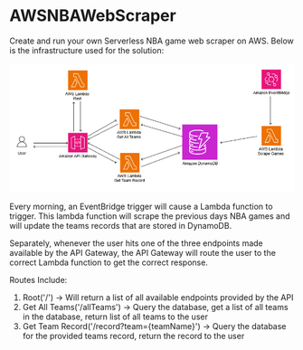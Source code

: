 # AWSNBAWebScraper

Create and run your own Serverless NBA game web scraper on AWS. Below is the infrastructure used for the solution:

![](ServerlessInfrastructureDiagram.png)

Every morning, an EventBridge trigger will cause a Lambda function to trigger. This lambda function will scrape the previous days NBA games and will update the teams records that are stored in DynamoDB. 

Separately, whenever the user hits one of the three endpoints made available by the API Gateway, the API Gateway will route the user to the correct Lambda function to get the correct response. 

Routes Include:
  1. Root('/') -> Will return a list of all available endpoints provided by the API
  2. Get All Teams('/allTeams') -> Query the database, get a list of all teams in the database, return list of all teams to the user
  3. Get Team Record('/record?team={teamName}') -> Query the database for the provided teams record, return the record to the user
